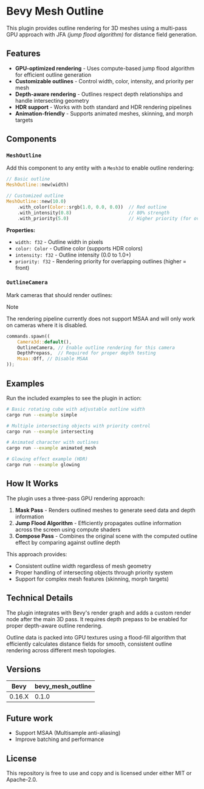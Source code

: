 # Bevy Mesh Outline


This plugin provides outline rendering for 3D meshes using a multi-pass GPU approach with JFA *(jump flood algorithm)* for distance field generation.

## Features

- **GPU-optimized rendering** - Uses compute-based jump flood algorithm for efficient outline generation
- **Customizable outlines** - Control width, color, intensity, and priority per mesh
- **Depth-aware rendering** - Outlines respect depth relationships and handle intersecting geometry
- **HDR support** - Works with both standard and HDR rendering pipelines
- **Animation-friendly** - Supports animated meshes, skinning, and morph targets


## Components

### `MeshOutline`

Add this component to any entity with a `Mesh3d` to enable outline rendering:

```rust
// Basic outline
MeshOutline::new(width)

// Customized outline
MeshOutline::new(10.0)
    .with_color(Color::srgb(1.0, 0.0, 0.0))  // Red outline
    .with_intensity(0.8)                     // 80% strength
    .with_priority(5.0)                      // Higher priority (for overlapping outlines)
```

**Properties:**
- `width: f32` - Outline width in pixels
- `color: Color` - Outline color (supports HDR colors)
- `intensity: f32` - Outline intensity (0.0 to 1.0+)
- `priority: f32` - Rendering priority for overlapping outlines (higher = front)

### `OutlineCamera`

Mark cameras that should render outlines:


> [!NOTE]  
> The rendering pipeline currently does not support MSAA and will only work on cameras where it is disabled.

```rust
commands.spawn((
    Camera3d::default(),
    OutlineCamera, // Enable outline rendering for this camera
    DepthPrepass,  // Required for proper depth testing
    Msaa::Off, // Disable MSAA
));
```


## Examples

Run the included examples to see the plugin in action:

```bash
# Basic rotating cube with adjustable outline width
cargo run --example simple

# Multiple intersecting objects with priority control
cargo run --example intersecting

# Animated character with outlines
cargo run --example animated_mesh

# Glowing effect example (HDR)
cargo run --example glowing
```

## How It Works

The plugin uses a three-pass GPU rendering approach:

1. **Mask Pass** - Renders outlined meshes to generate seed data and depth information
2. **Jump Flood Algorithm** - Efficiently propagates outline information across the screen using compute shaders
3. **Compose Pass** - Combines the original scene with the computed outline effect by comparing against outline depth

This approach provides:
- Consistent outline width regardless of mesh geometry
- Proper handling of intersecting objects through priority system
- Support for complex mesh features (skinning, morph targets)


## Technical Details

The plugin integrates with Bevy's render graph and adds a custom render node after the main 3D pass. It requires depth prepass to be enabled for proper depth-aware outline rendering.

Outline data is packed into GPU textures using a flood-fill algorithm that efficiently calculates distance fields for smooth, consistent outline rendering across different mesh topologies.


## Versions

| Bevy |    bevy_mesh_outline |
|--------------|--------------|
| 0.16.X       | 0.1.0        |


## Future work

* Support MSAA (Multisample anti-aliasing)
* Improve batching and performance

## License

This repository is free to use and copy and is licensed under either MIT or Apache-2.0.